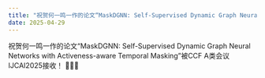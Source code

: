 ```yaml
---
title: "祝贺何一鸣一作的论文“MaskDGNN: Self-Supervised Dynamic Graph Neural Networks with Activeness-aware Temporal Masking”被CCF A类会议IJCAI2025接收！🎉🎉🎉"
date: 2025-04-29
---
```



<!--more-->

祝贺何一鸣一作的论文“MaskDGNN: Self-Supervised Dynamic Graph Neural Networks with Activeness-aware Temporal Masking”被CCF A类会议IJCAI2025接收！ 🎉🎉🎉
